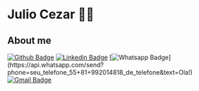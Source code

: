 
<!--### Hi there 👋

**juliocezar96/juliocezar96** is a ✨ _special_ ✨ repository because its `README.md` (this file) appears on your GitHub profile.

Here are some ideas to get you started:

- 🔭 I’m currently working on ...
- 🌱 I’m currently learning ...
- 👯 I’m looking to collaborate on ...
- 🤔 I’m looking for help with ...
- 💬 Ask me about ...
- 📫 How to reach me: ...
- 😄 Pronouns: ...
- ⚡ Fun fact: ...
-->
# Julio Cezar :man_technologist:

## About me 
[![Github Badge](https://img.shields.io/badge/-Github-000?style=flat-square&logo=Github&logoColor=white&link=link_do_seu_perfil_no_github)](https://github.com/juliocezar96)
[![Linkedin Badge](https://img.shields.io/badge/-LinkedIn-blue?style=flat-square&logo=Linkedin&logoColor=white&link=https://www.linkedin.com/in/https://www.linkedin.com/in/julio-cezar-39a318195/)](https://www.linkedin.com/in/https://www.linkedin.com/in/julio-cezar-39a318195/)
[![Whatsapp Badge](https://img.shields.io/badge/-Whatsapp-4CA143?style=flat-square&labelColor=4CA143&logo=whatsapp&logoColor=white&link=https://api.whatsapp.com/send?phone=seu_telefone_55+81+992014818_de_telefone&text=Ola!)](https://api.whatsapp.com/send?phone=seu_telefone_55+81+992014818_de_telefone&text=Ola!)
[![Gmail Badge](https://img.shields.io/badge/-Gmail-c14438?style=flat-square&logo=Gmail&logoColor=white&link=mailto:juliocr.jc38@gmail.com)](mailto:juliocr.jc38@gmail.com)
